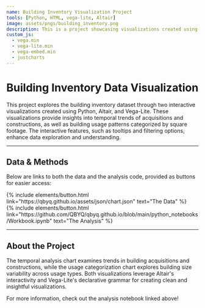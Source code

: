 ```yaml
---
name: Building Inventory Visualization Project
tools: [Python, HTML, vega-lite, Altair]
image: assets/pngs/building_inventory.png
description: This is a project showcasing visualizations created using Altair and vega-lite for interactive analysis of building inventory data!
custom_js:
  - vega.min
  - vega-lite.min
  - vega-embed.min
  - justcharts
---
```


# Building Inventory Data Visualization

This project explores the building inventory dataset through two interactive visualizations created using Python, Altair, and Vega-Lite. These visualizations provide insights into temporal trends of acquisitions and constructions, as well as building usage patterns categorized by square footage. The interactive features, such as tooltips and filtering options, enhance data exploration and understanding.
<vegachart schema-url="/assets/json/acquired_chart.json" style="width: 100%"></vegachart>
<vegachart schema-url="/assets/json/constructed_chart.json" style="width: 100%"></vegachart>

---

## Data & Methods

Below are links to both the data and the analysis code, provided as buttons for easier access:

<div class="left">
{% include elements/button.html link="https://qbyq.github.io/assets/json/chart.json" text="The Data" %}
</div>

<div class="right">
{% include elements/button.html link="https://github.com/QBYQ/qbyq.github.io/blob/main/python_notebooks/Workbook.ipynb" text="The Analysis" %}
</div>

---

## About the Project

The temporal analysis chart examines trends in building acquisitions and constructions, while the usage categorization chart explores building size variability across usage types. Both visualizations leverage Altair's interactivity and Vega-Lite's declarative grammar for creating clean and insightful visualizations.

For more information, check out the analysis notebook linked above!
